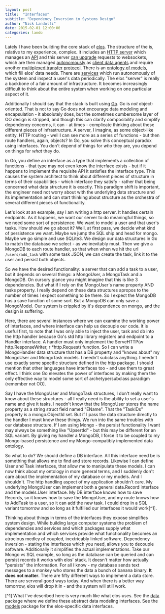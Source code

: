 ```yaml
---
layout: post
title:  "Interfaces"
subtitle: "Dependency Inversion in Systems Design"
author: "Nick Landolfi"
date: 2015-02-01 12:00:00
categories: lando
---
```


Lately I have been building the core stack of [elos](https://github.com/elos/server). The structure of the is, relative to my experience, complex. It includes an [HTTP server](https://github.com/elos/server/blob/master/config/server.go) which manages an [API](https://github.com/elos/server/blob/master/config/routes.go) and this server [can upgrade](https://github.com/elos/server/blob/master/conn/web_socket.go) requests to websockets, which are then managed [autonomously](https://github.com/elos/autonomous) as [client data agents](https://github.com/elos/server/blob/master/agents/client_data.go) and require another [multiplexed transfer](https://github.com/elos/server/tree/master/transfer) [protocol](https://github.com/elos/documentation/blob/master/data/transfer/protocol.md). There is an [ontology of models](https://github.com/elos/server/tree/master/models), which fill elos' data needs. There are [services](https://github.com/elos/server/blob/master/config/services.go) which run autonomously of the system and inspect a user's data periodically. The elos "server" is really a backbone of a fair amount of infrastructure. It becomes increasingly difficult to think about the entire system when working on one particular aspect of it.

Additionally I should say that the stack is built using [Go](https://golang.org). Go is _not_ object-oriented. That is not to say Go does not encourage data modeling and encapsulation - it absolutely does, but the sometimes cumbersome layer of OO design is stripped, and though this can clarify composibility and simplify dependency concerns, it can - at times - complicate thinking about these different pieces of infrastructure. A server, I imagine, as some object-like entity. HTTP routing - well I can see more as a series of functions - but then route handlers, again, objects? In Go, you solve this conceptual paradox using interfaces. You don't depend of things for _who_ they are, you depend on things for _what_ they do.

In Go, you define an interface as a type that implements a collection of functions - that type may not even know the interface exists - but if it happens to implement the requisite API it satisfies the interface type. This causes the system architect to think about different pieces of structure in terms of their capabilities - which interface they satisfy - rather that being concerned what data structure it is exactly. This paradigm shift is important, the engineer need not worry about with the underlying data structure and its implementation and can start thinking about structure as the orchestra of several different pieces of functionality.

Let's look at an example, say I am writing a http server. It handles certain endpoints. As it happens, we want our server to do meaningful things, so we need some sort of persistence. We want to model a user and that user's tasks. How should we go about it? Well, at first pass, we decide what kind of persistence we want. Maybe we jump the SQL ship and head for mongo. Maybe we go simple and use SQLite3. We design our data structures in Go to match the database we select - as we inevitably must. Then we give a MongoDB to each route handler, so that when when we hit the url `/users/add_task` with some task JSON, we can create the task, link it to the user and persist both objects.

So we have the desired functionality: a server that can add a task to a user, but it depends on several things: a MongoUser, a MongoTask and a MongoDB. On cursory glance you might imagine that this is like 3 dependencies. But what if I rely on the MongoUser's name property AND tasks property. I really depend on these data structures apropos to the number of times I expect something to be there. So I expect the MongoDB has a save function of some sort. But a MongoDB can only save a MongoModel. Our system is crippled by it's dependence on mongo, and the design is suffering.

Here, there are several instances where we can examine the working power of interfaces, and where interface can help us decouple our code. It is useful first, to note that I was only able to inject the user, task and db into the http handler because Go's std http library registers and endpoint to a Handler interface. A handler must only implement the ServeHTTP(w http.ResponseWriter, r *http.Request) function. So I can write a MongoHandler data structure that has a DB property and "knows about" my MongoUser and MongoTask models. I needn't subclass anything. I needn't use exactly some specific structure defined in the http package. I should mention that other languages have interfaces too - and use them to great effect. I think one Go elevates the power of interfaces by making them the only effective way to model some sort of archetype/subclass paradigm (remember not OO).

Say I have the MongoUser and MongoTask structures, I don't really want to know about these structures - all I really need is the ability to set a user's name and give it tasks. I needn't know that the MongoUser stores the name property as a string struct field named "EName". That the "TaskIDs" property is a mongo.ObjectId set. But if I pass the data structure directly to the handler I must know these things. We run into the same troubles with our database structure. If I am using Mongo - the persist functionality I want may always be something like "UpsertId" - but this may be different for an SQL variant. By giving my handler a MongoDB, I force it to be coupled to my Mongo-based persistence and my Mongo-compatibly implemented data ontology.

So what to do? We should define a DB interface. All this interface need be is something that allows me to find and store records. Likewise I can define User and Task interfaces, that allow me to manipulate these models. I can now think about my ontology in more general terms, and I suddenly don't care about the implementation of my database or my models. And I shouldn't. The http handling aspect of my application shouldn't care. My underlying MongoUser can implement both a general data.Record interface and the models.User interface. My DB interface knows how to save Records, so it knows how to save the MongoUser, and my route knows how to AddTask to a user, so it can add the new task. I could drop in a SQL variant tomorrow and so long as it fulfilled our interfaces it would work[^1].

Thinking about things in terms of the interfaces they expose simplifies system design. While building large computer systems the problem of dependencies and services and which packages supply what implementation and which services provide what functionality becomes an atrocious medley of coupled, inextricably linked software. Dependency inversion - stating the interfaces which you need, allows you to decouple software. Additionally it simplifies the actual implementations. Take our Mongo vs SQL example, so long as the database can be queried and can persist records it works with elos' stack. It doesn't matter how actually "persists" the information. For all I know - my database sends text messages to a monkey who stores the data a bunch of banana binary. **It does not matter**. There are fifty different ways to implement a data store. There are serveral good ways today. And when there is a better way tomorrow, elos will drop it in - and the system will still work.

[^1] What I've described here is very much like what elos uses. See the [data](https://github.com/elos/data) package where we define these abstract data modeling interfaces. See the [models](https://github.com/elos/server/tree/master/models) package for the elos-specific data interfaces.
